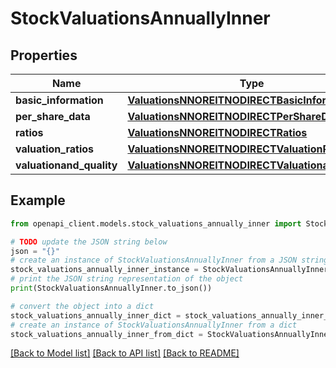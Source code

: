 # StockValuationsAnnuallyInner


## Properties

Name | Type | Description | Notes
------------ | ------------- | ------------- | -------------
**basic_information** | [**ValuationsNNOREITNODIRECTBasicInformation**](ValuationsNNOREITNODIRECTBasicInformation.md) |  | [optional] 
**per_share_data** | [**ValuationsNNOREITNODIRECTPerShareData**](ValuationsNNOREITNODIRECTPerShareData.md) |  | [optional] 
**ratios** | [**ValuationsNNOREITNODIRECTRatios**](ValuationsNNOREITNODIRECTRatios.md) |  | [optional] 
**valuation_ratios** | [**ValuationsNNOREITNODIRECTValuationRatios**](ValuationsNNOREITNODIRECTValuationRatios.md) |  | [optional] 
**valuationand_quality** | [**ValuationsNNOREITNODIRECTValuationandQuality**](ValuationsNNOREITNODIRECTValuationandQuality.md) |  | [optional] 

## Example

```python
from openapi_client.models.stock_valuations_annually_inner import StockValuationsAnnuallyInner

# TODO update the JSON string below
json = "{}"
# create an instance of StockValuationsAnnuallyInner from a JSON string
stock_valuations_annually_inner_instance = StockValuationsAnnuallyInner.from_json(json)
# print the JSON string representation of the object
print(StockValuationsAnnuallyInner.to_json())

# convert the object into a dict
stock_valuations_annually_inner_dict = stock_valuations_annually_inner_instance.to_dict()
# create an instance of StockValuationsAnnuallyInner from a dict
stock_valuations_annually_inner_from_dict = StockValuationsAnnuallyInner.from_dict(stock_valuations_annually_inner_dict)
```
[[Back to Model list]](../README.md#documentation-for-models) [[Back to API list]](../README.md#documentation-for-api-endpoints) [[Back to README]](../README.md)


